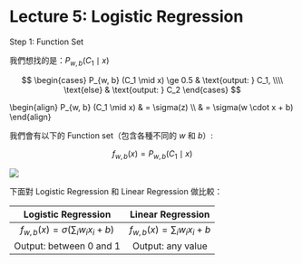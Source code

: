 # Lecture 5: Logistic Regression

Step 1: Function Set

我們想找的是：$P_{w, b} (C_1 \mid x)$

$$
\begin{cases}
P_{w, b} (C_1 \mid x) \ge 0.5 & \text{output: } C_1, \\\\
\text{else}                   & \text{output: } C_2
\end{cases}
$$

\begin{align}
P_{w, b} (C_1 \mid x)
  & = \sigma(z) \\\\
  & = \sigma(w \cdot x + b)
\end{align}

我們會有以下的 Function set（包含各種不同的 $w$ 和 $b$）:

$$f_{w, b}(x) = P_{w, b} (C_1 \mid x)$$

![](https://i.imgur.com/QlMME4G.png)

下面對 Logistic Regression 和 Linear Regression 做比較：

| Logistic Regression | Linear Regression |
|:--:|:--:|
| $f_{w, b}(x) = \sigma (\sum_i w_ix_i + b)$ | $f_{w, b}(x) = \sum_i w_ix_i + b$ |
| Output: between $0$ and $1$ | Output: any value |